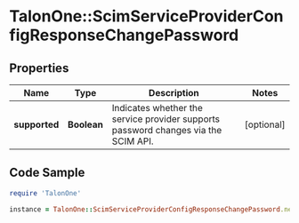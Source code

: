 # TalonOne::ScimServiceProviderConfigResponseChangePassword

## Properties

Name | Type | Description | Notes
------------ | ------------- | ------------- | -------------
**supported** | **Boolean** | Indicates whether the service provider supports password changes via the SCIM API. | [optional] 

## Code Sample

```ruby
require 'TalonOne'

instance = TalonOne::ScimServiceProviderConfigResponseChangePassword.new(supported: null)
```


